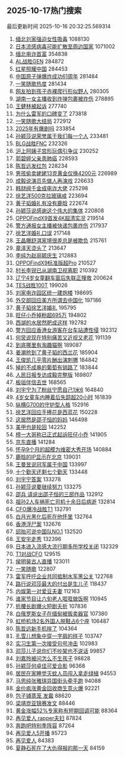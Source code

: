 ## 2025-10-17热门搜索 
最后更新时间 2025-10-16 20:32:25.569314 
1. [缅北刘家强迫女性吸毒](https://s.weibo.com/weibo?q=%23%E7%BC%85%E5%8C%97%E5%88%98%E5%AE%B6%E5%BC%BA%E8%BF%AB%E5%A5%B3%E6%80%A7%E5%90%B8%E6%AF%92%23&t=31&band_rank=1&Refer=top) 1088130
1. [日本流感病毒可能扩散至周边国家](https://s.weibo.com/weibo?q=%23%E6%97%A5%E6%9C%AC%E6%B5%81%E6%84%9F%E7%97%85%E6%AF%92%E5%8F%AF%E8%83%BD%E6%89%A9%E6%95%A3%E8%87%B3%E5%91%A8%E8%BE%B9%E5%9B%BD%E5%AE%B6%23&t=31&band_rank=1&Refer=top) 1071002
1. [缅北电诈首富](https://s.weibo.com/weibo?q=%23%E7%BC%85%E5%8C%97%E7%94%B5%E8%AF%88%E9%A6%96%E5%AF%8C%23&t=31&band_rank=2&Refer=top) 354838
1. [AL战胜GEN](https://s.weibo.com/weibo?q=%23AL%E6%88%98%E8%83%9CGEN%23&t=31&band_rank=2&Refer=top) 284872
1. [红星照耀中国](https://s.weibo.com/weibo?q=%23%E7%BA%A2%E6%98%9F%E7%85%A7%E8%80%80%E4%B8%AD%E5%9B%BD%23&t=31&band_rank=3&Refer=top) 284453
1. [中国原子弹爆炸成功61周年](https://s.weibo.com/weibo?q=%23%E4%B8%AD%E5%9B%BD%E5%8E%9F%E5%AD%90%E5%BC%B9%E7%88%86%E7%82%B8%E6%88%90%E5%8A%9F61%E5%91%A8%E5%B9%B4%23&t=31&band_rank=3&Refer=top) 281484
1. [一笑随歌热度](https://s.weibo.com/weibo?q=%E4%B8%80%E7%AC%91%E9%9A%8F%E6%AD%8C%E7%83%AD%E5%BA%A6&t=31&band_rank=4&Refer=top) 281434
1. [网友拍到孩子赤裸爬行形似野人](https://s.weibo.com/weibo?q=%23%E7%BD%91%E5%8F%8B%E6%8B%8D%E5%88%B0%E5%AD%A9%E5%AD%90%E8%B5%A4%E8%A3%B8%E7%88%AC%E8%A1%8C%E5%BD%A2%E4%BC%BC%E9%87%8E%E4%BA%BA%23&t=31&band_rank=4&Refer=top) 280305
1. [湖南一女主播收到炸弹包裹被炸伤](https://s.weibo.com/weibo?q=%23%E6%B9%96%E5%8D%97%E4%B8%80%E5%A5%B3%E4%B8%BB%E6%92%AD%E6%94%B6%E5%88%B0%E7%82%B8%E5%BC%B9%E5%8C%85%E8%A3%B9%E8%A2%AB%E7%82%B8%E4%BC%A4%23&t=31&band_rank=5&Refer=top) 278895
1. [王健林被起诉](https://s.weibo.com/weibo?q=%23%E7%8E%8B%E5%81%A5%E6%9E%97%E8%A2%AB%E8%B5%B7%E8%AF%89%23&t=31&band_rank=5&Refer=top) 277740
1. [为什么雷军的口碑变了](https://s.weibo.com/weibo?q=%23%E4%B8%BA%E4%BB%80%E4%B9%88%E9%9B%B7%E5%86%9B%E7%9A%84%E5%8F%A3%E7%A2%91%E5%8F%98%E4%BA%86%23&t=31&band_rank=6&Refer=top) 273818
1. [一笑随歌大结局](https://s.weibo.com/weibo?q=%E4%B8%80%E7%AC%91%E9%9A%8F%E6%AD%8C%E5%A4%A7%E7%BB%93%E5%B1%80&t=31&band_rank=7&Refer=top) 272912
1. [2025年有爆剧吗](https://s.weibo.com/weibo?q=2025%E5%B9%B4%E6%9C%89%E7%88%86%E5%89%A7%E5%90%97&t=31&band_rank=8&Refer=top) 233854
1. [孙颖莎说荣誉属于我们每一个人](https://s.weibo.com/weibo?q=%23%E5%AD%99%E9%A2%96%E8%8E%8E%E8%AF%B4%E8%8D%A3%E8%AA%89%E5%B1%9E%E4%BA%8E%E6%88%91%E4%BB%AC%E6%AF%8F%E4%B8%80%E4%B8%AA%E4%BA%BA%23&t=31&band_rank=9&Refer=top) 233481
1. [BLG战胜FNC](https://s.weibo.com/weibo?q=BLG%E6%88%98%E8%83%9CFNC&t=31&band_rank=10&Refer=top) 232326
1. [沪上阿姨子宫形玩偶引争议](https://s.weibo.com/weibo?q=%23%E6%B2%AA%E4%B8%8A%E9%98%BF%E5%A7%A8%E5%AD%90%E5%AE%AB%E5%BD%A2%E7%8E%A9%E5%81%B6%E5%BC%95%E4%BA%89%E8%AE%AE%23&t=31&band_rank=11&Refer=top) 230252
1. [郭碧婷父亲患肺癌](https://s.weibo.com/weibo?q=%23%E9%83%AD%E7%A2%A7%E5%A9%B7%E7%88%B6%E4%BA%B2%E6%82%A3%E8%82%BA%E7%99%8C%23&t=31&band_rank=12&Refer=top) 228593
1. [陈哲远发红包](https://s.weibo.com/weibo?q=%E9%99%88%E5%93%B2%E8%BF%9C%E5%8F%91%E7%BA%A2%E5%8C%85&t=31&band_rank=13&Refer=top) 228234
1. [男孩偷卖姥姥13克黄金仅换4200元](https://s.weibo.com/weibo?q=%23%E7%94%B7%E5%AD%A9%E5%81%B7%E5%8D%96%E5%A7%A5%E5%A7%A513%E5%85%8B%E9%BB%84%E9%87%91%E4%BB%85%E6%8D%A24200%E5%85%83%23&t=31&band_rank=6&Refer=top) 226989
1. [成毅说演员先做人再演戏](https://s.weibo.com/weibo?q=%23%E6%88%90%E6%AF%85%E8%AF%B4%E6%BC%94%E5%91%98%E5%85%88%E5%81%9A%E4%BA%BA%E5%86%8D%E6%BC%94%E6%88%8F%23&t=31&band_rank=14&Refer=top) 226633
1. [韩财阀千金成电诈大佬](https://s.weibo.com/weibo?q=%E9%9F%A9%E8%B4%A2%E9%98%80%E5%8D%83%E9%87%91%E6%88%90%E7%94%B5%E8%AF%88%E5%A4%A7%E4%BD%AC&t=31&band_rank=15&Refer=top) 225298
1. [徐艺洋500克拉玻璃戒](https://s.weibo.com/weibo?q=%23%E5%BE%90%E8%89%BA%E6%B4%8B500%E5%85%8B%E6%8B%89%E7%8E%BB%E7%92%83%E6%88%92%23&t=31&band_rank=16&Refer=top) 223694
1. [黄子韬婚礼有没有鹿晗](https://s.weibo.com/weibo?q=%23%E9%BB%84%E5%AD%90%E9%9F%AC%E5%A9%9A%E7%A4%BC%E6%9C%89%E6%B2%A1%E6%9C%89%E9%B9%BF%E6%99%97%23&t=31&band_rank=17&Refer=top) 222674
1. [孙颖莎说感谢这个伟大的集体](https://s.weibo.com/weibo?q=%E5%AD%99%E9%A2%96%E8%8E%8E%E8%AF%B4%E6%84%9F%E8%B0%A2%E8%BF%99%E4%B8%AA%E4%BC%9F%E5%A4%A7%E7%9A%84%E9%9B%86%E4%BD%93&t=31&band_rank=18&Refer=top) 220808
1. [OPPOFindX9首发4K超清实况](https://s.weibo.com/weibo?q=%23OPPOFindX9%E9%A6%96%E5%8F%914K%E8%B6%85%E6%B8%85%E5%AE%9E%E5%86%B5%23&t=31&band_rank=19&Refer=top) 219514
1. [警方通报女主播被快递包裹炸伤](https://s.weibo.com/weibo?q=%23%E8%AD%A6%E6%96%B9%E9%80%9A%E6%8A%A5%E5%A5%B3%E4%B8%BB%E6%92%AD%E8%A2%AB%E5%BF%AB%E9%80%92%E5%8C%85%E8%A3%B9%E7%82%B8%E4%BC%A4%23&t=31&band_rank=20&Refer=top) 217937
1. [徐艺洋婚礼口误](https://s.weibo.com/weibo?q=%23%E5%BE%90%E8%89%BA%E6%B4%8B%E5%A9%9A%E7%A4%BC%E5%8F%A3%E8%AF%AF%23&t=31&band_rank=21&Refer=top) 217148
1. [王晶曝舒淇家境很差总是被欺负](https://s.weibo.com/weibo?q=%23%E7%8E%8B%E6%99%B6%E6%9B%9D%E8%88%92%E6%B7%87%E5%AE%B6%E5%A2%83%E5%BE%88%E5%B7%AE%E6%80%BB%E6%98%AF%E8%A2%AB%E6%AC%BA%E8%B4%9F%23&t=31&band_rank=22&Refer=top) 215761
1. [章泽天烫头了](https://s.weibo.com/weibo?q=%23%E7%AB%A0%E6%B3%BD%E5%A4%A9%E7%83%AB%E5%A4%B4%E4%BA%86%23&t=31&band_rank=23&Refer=top) 213647
1. [李纯为赵丽颖庆生](https://s.weibo.com/weibo?q=%23%E6%9D%8E%E7%BA%AF%E4%B8%BA%E8%B5%B5%E4%B8%BD%E9%A2%96%E5%BA%86%E7%94%9F%23&t=31&band_rank=24&Refer=top) 212883
1. [OPPOFindX9标准版超Pro](https://s.weibo.com/weibo?q=%23OPPOFindX9%E6%A0%87%E5%87%86%E7%89%88%E8%B6%85Pro%23&t=31&band_rank=25&Refer=top) 210527
1. [村长李锐已从湖南卫视离职](https://s.weibo.com/weibo?q=%23%E6%9D%91%E9%95%BF%E6%9D%8E%E9%94%90%E5%B7%B2%E4%BB%8E%E6%B9%96%E5%8D%97%E5%8D%AB%E8%A7%86%E7%A6%BB%E8%81%8C%23&t=31&band_rank=26&Refer=top) 210392
1. [辽宁4岁女童翻车窗后失联正搜救](https://s.weibo.com/weibo?q=%23%E8%BE%BD%E5%AE%814%E5%B2%81%E5%A5%B3%E7%AB%A5%E7%BF%BB%E8%BD%A6%E7%AA%97%E5%90%8E%E5%A4%B1%E8%81%94%E6%AD%A3%E6%90%9C%E6%95%91%23&t=31&band_rank=7&Refer=top) 200624
1. [TES战胜100T](https://s.weibo.com/weibo?q=%23TES%E6%88%98%E8%83%9C100T%23&t=31&band_rank=8&Refer=top) 199026
1. [刘家电诈园区统一建炮楼](https://s.weibo.com/weibo?q=%23%E5%88%98%E5%AE%B6%E7%94%B5%E8%AF%88%E5%9B%AD%E5%8C%BA%E7%BB%9F%E4%B8%80%E5%BB%BA%E7%82%AE%E6%A5%BC%23&t=31&band_rank=9&Refer=top) 198695
1. [外交部回应美方所谓去中国化](https://s.weibo.com/weibo?q=%23%E5%A4%96%E4%BA%A4%E9%83%A8%E5%9B%9E%E5%BA%94%E7%BE%8E%E6%96%B9%E6%89%80%E8%B0%93%E5%8E%BB%E4%B8%AD%E5%9B%BD%E5%8C%96%23&t=31&band_rank=10&Refer=top) 197186
1. [黄子韬徐艺洋婚礼](https://s.weibo.com/weibo?q=%E9%BB%84%E5%AD%90%E9%9F%AC%E5%BE%90%E8%89%BA%E6%B4%8B%E5%A9%9A%E7%A4%BC&t=31&band_rank=11&Refer=top) 195795
1. [旺仔小乔掉粉超695万](https://s.weibo.com/weibo?q=%23%E6%97%BA%E4%BB%94%E5%B0%8F%E4%B9%94%E6%8E%89%E7%B2%89%E8%B6%85695%E4%B8%87%23&t=31&band_rank=12&Refer=top) 194802
1. [西湖的水居然肥成这样](https://s.weibo.com/weibo?q=%E8%A5%BF%E6%B9%96%E7%9A%84%E6%B0%B4%E5%B1%85%E7%84%B6%E8%82%A5%E6%88%90%E8%BF%99%E6%A0%B7&t=31&band_rank=32&Refer=top) 192782
1. [警方回应香港女游客在台车站遭性侵](https://s.weibo.com/weibo?q=%23%E8%AD%A6%E6%96%B9%E5%9B%9E%E5%BA%94%E9%A6%99%E6%B8%AF%E5%A5%B3%E6%B8%B8%E5%AE%A2%E5%9C%A8%E5%8F%B0%E8%BD%A6%E7%AB%99%E9%81%AD%E6%80%A7%E4%BE%B5%23&t=31&band_rank=13&Refer=top) 192312
1. [何炅说现在特别痛苦又近视又老花](https://s.weibo.com/weibo?q=%23%E4%BD%95%E7%82%85%E8%AF%B4%E7%8E%B0%E5%9C%A8%E7%89%B9%E5%88%AB%E7%97%9B%E8%8B%A6%E5%8F%88%E8%BF%91%E8%A7%86%E5%8F%88%E8%80%81%E8%8A%B1%23&t=31&band_rank=14&Refer=top) 191139
1. [到底哪里有淘趣猫啊](https://s.weibo.com/weibo?q=%23%E5%88%B0%E5%BA%95%E5%93%AA%E9%87%8C%E6%9C%89%E6%B7%98%E8%B6%A3%E7%8C%AB%E5%95%8A%23&t=31&band_rank=15&Refer=top) 189087
1. [姜潮抢到了黄子韬的西兰花](https://s.weibo.com/weibo?q=%23%E5%A7%9C%E6%BD%AE%E6%8A%A2%E5%88%B0%E4%BA%86%E9%BB%84%E5%AD%90%E9%9F%AC%E7%9A%84%E8%A5%BF%E5%85%B0%E8%8A%B1%23&t=31&band_rank=16&Refer=top) 185904
1. [王俊凯几乎零片酬出演刺猬](https://s.weibo.com/weibo?q=%23%E7%8E%8B%E4%BF%8A%E5%87%AF%E5%87%A0%E4%B9%8E%E9%9B%B6%E7%89%87%E9%85%AC%E5%87%BA%E6%BC%94%E5%88%BA%E7%8C%AC%23&t=31&band_rank=17&Refer=top) 184842
1. [掉的不成串的葡萄有销路了](https://s.weibo.com/weibo?q=%E6%8E%89%E7%9A%84%E4%B8%8D%E6%88%90%E4%B8%B2%E7%9A%84%E8%91%A1%E8%90%84%E6%9C%89%E9%94%80%E8%B7%AF%E4%BA%86&t=31&band_rank=18&Refer=top) 183844
1. [人民日报专访成毅完整版](https://s.weibo.com/weibo?q=%23%E4%BA%BA%E6%B0%91%E6%97%A5%E6%8A%A5%E4%B8%93%E8%AE%BF%E6%88%90%E6%AF%85%E5%AE%8C%E6%95%B4%E7%89%88%23&t=31&band_rank=28&Refer=top) 169807
1. [板垣伴信去世](https://s.weibo.com/weibo?q=%23%E6%9D%BF%E5%9E%A3%E4%BC%B4%E4%BF%A1%E5%8E%BB%E4%B8%96%23&t=31&band_rank=19&Refer=top) 168565
1. [刘宇宁为了粉丝宁愿自己1米6](https://s.weibo.com/weibo?q=%23%E5%88%98%E5%AE%87%E5%AE%81%E4%B8%BA%E4%BA%86%E7%B2%89%E4%B8%9D%E5%AE%81%E6%84%BF%E8%87%AA%E5%B7%B11%E7%B1%B36%23&t=31&band_rank=29&Refer=top) 164840
1. [4岁女童车内睡着后失踪超20小时](https://s.weibo.com/weibo?q=%234%E5%B2%81%E5%A5%B3%E7%AB%A5%E8%BD%A6%E5%86%85%E7%9D%A1%E7%9D%80%E5%90%8E%E5%A4%B1%E8%B8%AA%E8%B6%8520%E5%B0%8F%E6%97%B6%23&t=31&band_rank=31&Refer=top) 161839
1. [纵横G700的守护型人格](https://s.weibo.com/weibo?q=%23%E7%BA%B5%E6%A8%AAG700%E7%9A%84%E5%AE%88%E6%8A%A4%E5%9E%8B%E4%BA%BA%E6%A0%BC%23&t=31&band_rank=20&Refer=top) 152916
1. [徐艺洋回应手捧花是西蓝花](https://s.weibo.com/weibo?q=%23%E5%BE%90%E8%89%BA%E6%B4%8B%E5%9B%9E%E5%BA%94%E6%89%8B%E6%8D%A7%E8%8A%B1%E6%98%AF%E8%A5%BF%E8%93%9D%E8%8A%B1%23&t=31&band_rank=21&Refer=top) 150228
1. [这居然是邵子恒的妈妈](https://s.weibo.com/weibo?q=%E8%BF%99%E5%B1%85%E7%84%B6%E6%98%AF%E9%82%B5%E5%AD%90%E6%81%92%E7%9A%84%E5%A6%88%E5%A6%88&t=31&band_rank=32&Refer=top) 146498
1. [美甲也是轮回](https://s.weibo.com/weibo?q=%E7%BE%8E%E7%94%B2%E4%B9%9F%E6%98%AF%E8%BD%AE%E5%9B%9E&t=31&band_rank=22&Refer=top) 142252
1. [榜一大哥称已正式起诉旺仔小乔](https://s.weibo.com/weibo?q=%23%E6%A6%9C%E4%B8%80%E5%A4%A7%E5%93%A5%E7%A7%B0%E5%B7%B2%E6%AD%A3%E5%BC%8F%E8%B5%B7%E8%AF%89%E6%97%BA%E4%BB%94%E5%B0%8F%E4%B9%94%23&t=31&band_rank=23&Refer=top) 141905
1. [京东直播](https://s.weibo.com/weibo?q=%23%E4%BA%AC%E4%B8%9C%E7%9B%B4%E6%92%AD%23&t=31&band_rank=24&Refer=top) 141284
1. [怀孕9个月的超模为维密大秀开场](https://s.weibo.com/weibo?q=%23%E6%80%80%E5%AD%959%E4%B8%AA%E6%9C%88%E7%9A%84%E8%B6%85%E6%A8%A1%E4%B8%BA%E7%BB%B4%E5%AF%86%E5%A4%A7%E7%A7%80%E5%BC%80%E5%9C%BA%23&t=31&band_rank=25&Refer=top) 140884
1. [鹿晗的IP显示在北京](https://s.weibo.com/weibo?q=%23%E9%B9%BF%E6%99%97%E7%9A%84IP%E6%98%BE%E7%A4%BA%E5%9C%A8%E5%8C%97%E4%BA%AC%23&t=31&band_rank=33&Refer=top) 139031
1. [王曼昱说冠军属于中国](https://s.weibo.com/weibo?q=%23%E7%8E%8B%E6%9B%BC%E6%98%B1%E8%AF%B4%E5%86%A0%E5%86%9B%E5%B1%9E%E4%BA%8E%E4%B8%AD%E5%9B%BD%23&t=31&band_rank=35&Refer=top) 133997
1. [十个勤天还剩七个勤天](https://s.weibo.com/weibo?q=%E5%8D%81%E4%B8%AA%E5%8B%A4%E5%A4%A9%E8%BF%98%E5%89%A9%E4%B8%83%E4%B8%AA%E5%8B%A4%E5%A4%A9&t=31&band_rank=36&Refer=top) 133448
1. [刘宇宁答案](https://s.weibo.com/weibo?q=%23%E5%88%98%E5%AE%87%E5%AE%81%E7%AD%94%E6%A1%88%23&t=31&band_rank=37&Refer=top) 133278
1. [孙颖莎说要继续努力](https://s.weibo.com/weibo?q=%23%E5%AD%99%E9%A2%96%E8%8E%8E%E8%AF%B4%E8%A6%81%E7%BB%A7%E7%BB%AD%E5%8A%AA%E5%8A%9B%23&t=31&band_rank=38&Refer=top) 133275
1. [邵兵 请说出邵子恒的三部作品](https://s.weibo.com/weibo?q=%E9%82%B5%E5%85%B5%20%E8%AF%B7%E8%AF%B4%E5%87%BA%E9%82%B5%E5%AD%90%E6%81%92%E7%9A%84%E4%B8%89%E9%83%A8%E4%BD%9C%E5%93%81&t=31&band_rank=39&Refer=top) 132912
1. [祖孙2人车祸死亡司机十余日后病逝](https://s.weibo.com/weibo?q=%23%E7%A5%96%E5%AD%992%E4%BA%BA%E8%BD%A6%E7%A5%B8%E6%AD%BB%E4%BA%A1%E5%8F%B8%E6%9C%BA%E5%8D%81%E4%BD%99%E6%97%A5%E5%90%8E%E7%97%85%E9%80%9D%23&t=31&band_rank=40&Refer=top) 132814
1. [CFO爆冷战胜T1](https://s.weibo.com/weibo?q=%23CFO%E7%88%86%E5%86%B7%E6%88%98%E8%83%9CT1%23&t=31&band_rank=41&Refer=top) 132791
1. [白月光黑化后死在他怀里](https://s.weibo.com/weibo?q=%E7%99%BD%E6%9C%88%E5%85%89%E9%BB%91%E5%8C%96%E5%90%8E%E6%AD%BB%E5%9C%A8%E4%BB%96%E6%80%80%E9%87%8C&t=31&band_rank=42&Refer=top) 132764
1. [香港浮尸案](https://s.weibo.com/weibo?q=%23%E9%A6%99%E6%B8%AF%E6%B5%AE%E5%B0%B8%E6%A1%88%23&t=31&band_rank=43&Refer=top) 132676
1. [邱贻可说中国队NO.1](https://s.weibo.com/weibo?q=%E9%82%B1%E8%B4%BB%E5%8F%AF%E8%AF%B4%E4%B8%AD%E5%9B%BD%E9%98%9FNO.1&t=31&band_rank=44&Refer=top) 132520
1. [王安宇走秀](https://s.weibo.com/weibo?q=%E7%8E%8B%E5%AE%89%E5%AE%87%E8%B5%B0%E7%A7%80&t=31&band_rank=45&Refer=top) 132396
1. [日本进入流感大流行期多所学校关闭](https://s.weibo.com/weibo?q=%23%E6%97%A5%E6%9C%AC%E8%BF%9B%E5%85%A5%E6%B5%81%E6%84%9F%E5%A4%A7%E6%B5%81%E8%A1%8C%E6%9C%9F%E5%A4%9A%E6%89%80%E5%AD%A6%E6%A0%A1%E5%85%B3%E9%97%AD%23&t=31&band_rank=46&Refer=top) 132329
1. [T1对战CFO](https://s.weibo.com/weibo?q=%23T1%E5%AF%B9%E6%88%98CFO%23&t=31&band_rank=26&Refer=top) 129515
1. [侯明昊古人直播](https://s.weibo.com/weibo?q=%E4%BE%AF%E6%98%8E%E6%98%8A%E5%8F%A4%E4%BA%BA%E7%9B%B4%E6%92%AD&t=31&band_rank=47&Refer=top) 123011
1. [一笑随歌](https://s.weibo.com/weibo?q=%E4%B8%80%E7%AC%91%E9%9A%8F%E6%AD%8C&t=31&band_rank=48&Refer=top) 122807
1. [雷军呼吁企业共同抵制水军黑公关](https://s.weibo.com/weibo?q=%23%E9%9B%B7%E5%86%9B%E5%91%BC%E5%90%81%E4%BC%81%E4%B8%9A%E5%85%B1%E5%90%8C%E6%8A%B5%E5%88%B6%E6%B0%B4%E5%86%9B%E9%BB%91%E5%85%AC%E5%85%B3%23&t=31&band_rank=49&Refer=top) 122768
1. [路行说邓莎最大的付出是生儿子](https://s.weibo.com/weibo?q=%23%E8%B7%AF%E8%A1%8C%E8%AF%B4%E9%82%93%E8%8E%8E%E6%9C%80%E5%A4%A7%E7%9A%84%E4%BB%98%E5%87%BA%E6%98%AF%E7%94%9F%E5%84%BF%E5%AD%90%23&t=31&band_rank=27&Refer=top) 118437
1. [内娱第一对爱豆夫妻](https://s.weibo.com/weibo?q=%23%E5%86%85%E5%A8%B1%E7%AC%AC%E4%B8%80%E5%AF%B9%E7%88%B1%E8%B1%86%E5%A4%AB%E5%A6%BB%23&t=31&band_rank=28&Refer=top) 112163
1. [谁家节目让六旬老人哐哐做饭啊](https://s.weibo.com/weibo?q=%E8%B0%81%E5%AE%B6%E8%8A%82%E7%9B%AE%E8%AE%A9%E5%85%AD%E6%97%AC%E8%80%81%E4%BA%BA%E5%93%90%E5%93%90%E5%81%9A%E9%A5%AD%E5%95%8A&t=31&band_rank=29&Refer=top) 110945
1. [折腰长剧爆火短剧夭折](https://s.weibo.com/weibo?q=%23%E6%8A%98%E8%85%B0%E9%95%BF%E5%89%A7%E7%88%86%E7%81%AB%E7%9F%AD%E5%89%A7%E5%A4%AD%E6%8A%98%23&t=31&band_rank=30&Refer=top) 107836
1. [白俄罗斯女子在缅甸被贩卖器官](https://s.weibo.com/weibo?q=%23%E7%99%BD%E4%BF%84%E7%BD%97%E6%96%AF%E5%A5%B3%E5%AD%90%E5%9C%A8%E7%BC%85%E7%94%B8%E8%A2%AB%E8%B4%A9%E5%8D%96%E5%99%A8%E5%AE%98%23&t=31&band_rank=31&Refer=top) 107380
1. [虹桥机场2名外国人脱鞋占6个座](https://s.weibo.com/weibo?q=%23%E8%99%B9%E6%A1%A5%E6%9C%BA%E5%9C%BA2%E5%90%8D%E5%A4%96%E5%9B%BD%E4%BA%BA%E8%84%B1%E9%9E%8B%E5%8D%A06%E4%B8%AA%E5%BA%A7%23&t=31&band_rank=33&Refer=top) 106487
1. [陈哲远新手机摔了](https://s.weibo.com/weibo?q=%23%E9%99%88%E5%93%B2%E8%BF%9C%E6%96%B0%E6%89%8B%E6%9C%BA%E6%91%94%E4%BA%86%23&t=31&band_rank=34&Refer=top) 104364
1. [孔雪儿想象中穿一字肩的样子](https://s.weibo.com/weibo?q=%E5%AD%94%E9%9B%AA%E5%84%BF%E6%83%B3%E8%B1%A1%E4%B8%AD%E7%A9%BF%E4%B8%80%E5%AD%97%E8%82%A9%E7%9A%84%E6%A0%B7%E5%AD%90&t=31&band_rank=35&Refer=top) 103747
1. [实习生第一次接受句号冲击](https://s.weibo.com/weibo?q=%E5%AE%9E%E4%B9%A0%E7%94%9F%E7%AC%AC%E4%B8%80%E6%AC%A1%E6%8E%A5%E5%8F%97%E5%8F%A5%E5%8F%B7%E5%86%B2%E5%87%BB&t=31&band_rank=36&Refer=top) 102983
1. [邓莎儿子说你们不吵架也不说话](https://s.weibo.com/weibo?q=%23%E9%82%93%E8%8E%8E%E5%84%BF%E5%AD%90%E8%AF%B4%E4%BD%A0%E4%BB%AC%E4%B8%8D%E5%90%B5%E6%9E%B6%E4%B9%9F%E4%B8%8D%E8%AF%B4%E8%AF%9D%23&t=31&band_rank=37&Refer=top) 99857
1. [刘嘉玲被问怎么不生孩子](https://s.weibo.com/weibo?q=%E5%88%98%E5%98%89%E7%8E%B2%E8%A2%AB%E9%97%AE%E6%80%8E%E4%B9%88%E4%B8%8D%E7%94%9F%E5%AD%A9%E5%AD%90&t=31&band_rank=38&Refer=top) 98828
1. [孙颖莎何卓佳可爱合影](https://s.weibo.com/weibo?q=%E5%AD%99%E9%A2%96%E8%8E%8E%E4%BD%95%E5%8D%93%E4%BD%B3%E5%8F%AF%E7%88%B1%E5%90%88%E5%BD%B1&t=31&band_rank=39&Refer=top) 96368
1. [居民在家睡觉灭蚊人员闯入拿走绿植](https://s.weibo.com/weibo?q=%23%E5%B1%85%E6%B0%91%E5%9C%A8%E5%AE%B6%E7%9D%A1%E8%A7%89%E7%81%AD%E8%9A%8A%E4%BA%BA%E5%91%98%E9%97%AF%E5%85%A5%E6%8B%BF%E8%B5%B0%E7%BB%BF%E6%A4%8D%23&t=31&band_rank=40&Refer=top) 94553
1. [马思纯张雅琪异国街头牵手跑](https://s.weibo.com/weibo?q=%E9%A9%AC%E6%80%9D%E7%BA%AF%E5%BC%A0%E9%9B%85%E7%90%AA%E5%BC%82%E5%9B%BD%E8%A1%97%E5%A4%B4%E7%89%B5%E6%89%8B%E8%B7%91&t=31&band_rank=41&Refer=top) 94088
1. [金价疯涨黄金回收商生意火爆](https://s.weibo.com/weibo?q=%23%E9%87%91%E4%BB%B7%E7%96%AF%E6%B6%A8%E9%BB%84%E9%87%91%E5%9B%9E%E6%94%B6%E5%95%86%E7%94%9F%E6%84%8F%E7%81%AB%E7%88%86%23&t=31&band_rank=42&Refer=top) 92221
1. [包子铺蒸笼 发霉](https://s.weibo.com/weibo?q=%E5%8C%85%E5%AD%90%E9%93%BA%E8%92%B8%E7%AC%BC%20%E5%8F%91%E9%9C%89&t=31&band_rank=43&Refer=top) 88620
1. [梁靖崑亚锦赛发文](https://s.weibo.com/weibo?q=%23%E6%A2%81%E9%9D%96%E5%B4%91%E4%BA%9A%E9%94%A6%E8%B5%9B%E5%8F%91%E6%96%87%23&t=31&band_rank=44&Refer=top) 88446
1. [黄金涨幅52%专家称有短期回调可能](https://s.weibo.com/weibo?q=%23%E9%BB%84%E9%87%91%E6%B6%A8%E5%B9%8552%25%E4%B8%93%E5%AE%B6%E7%A7%B0%E6%9C%89%E7%9F%AD%E6%9C%9F%E5%9B%9E%E8%B0%83%E5%8F%AF%E8%83%BD%23&t=31&band_rank=45&Refer=top) 88364
1. [再见爱人 rapper夫妇](https://s.weibo.com/weibo?q=%E5%86%8D%E8%A7%81%E7%88%B1%E4%BA%BA%20rapper%E5%A4%AB%E5%A6%87&t=31&band_rank=46&Refer=top) 87824
1. [奔跑吧特别季阵容](https://s.weibo.com/weibo?q=%E5%A5%94%E8%B7%91%E5%90%A7%E7%89%B9%E5%88%AB%E5%AD%A3%E9%98%B5%E5%AE%B9&t=31&band_rank=47&Refer=top) 87264
1. [再见爱人5开播](https://s.weibo.com/weibo?q=%23%E5%86%8D%E8%A7%81%E7%88%B1%E4%BA%BA5%E5%BC%80%E6%92%AD%23&t=31&band_rank=48&Refer=top) 85723
1. [再见爱人](https://s.weibo.com/weibo?q=%E5%86%8D%E8%A7%81%E7%88%B1%E4%BA%BA&t=31&band_rank=49&Refer=top) 84383
1. [夏静石死在了大仇得报的那一天](https://s.weibo.com/weibo?q=%E5%A4%8F%E9%9D%99%E7%9F%B3%E6%AD%BB%E5%9C%A8%E4%BA%86%E5%A4%A7%E4%BB%87%E5%BE%97%E6%8A%A5%E7%9A%84%E9%82%A3%E4%B8%80%E5%A4%A9&t=31&band_rank=50&Refer=top) 84159
